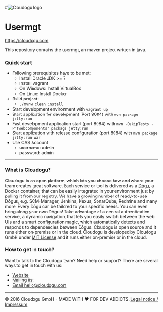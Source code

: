 #![Cloudogu logo](https://cloudogu.com/images/logo.png)
# Usermgt
https://cloudogu.com

This repository contains the usermgt, an maven project written in java.

### Quick start
* Following prerequisites have to be met:
  - Install Oracle JDK >= 7
  - Install Vagrant
  - On Windows: Install VirtualBox
  - On Linux: Install Docker
* Build project:
  - `./mvnw clean install`
* Start development environment with `vagrant up`
* Start application for development (Port 8084) with `mvn package jetty:run`
* Fast development application start (port 8084) with `mvn -DskipTests -P'!webcomponents' package jetty:run`
* Start application with release configuration (port 8084) with `mvn package jetty:run-war`
* Use CAS Account
  - username: admin
  - password: admin  

---
### What is Cloudogu?
Cloudogu is an open platform, which lets you choose how and where your team creates great software. Each service or tool is delivered as a [Dōgu](https://translate.google.com/?text=D%26%23x014d%3Bgu#ja/en/%E9%81%93%E5%85%B7), a Docker container, that can be easily integrated in your environment just by pulling it from our registry. We have a growing number of ready-to-use Dōgus, e.g. SCM-Manager, Jenkins, Nexus, SonarQube, Redmine and many more. Every Dōgu can be tailored to your specific needs. You can even bring along your own Dōgus! Take advantage of a central authentication service, a dynamic navigation, that lets you easily switch between the web UIs and a smart configuration magic, which automatically detects and responds to dependencies between Dōgus. Cloudogu is open source and it runs either on-premise or in the cloud. Cloudogu is developed by Cloudogu GmbH under [MIT License](https://cloudogu.com/license.html) and it runs either on-premise or in the cloud.

### How to get in touch?
Want to talk to the Cloudogu team? Need help or support? There are several ways to get in touch with us:

* [Website](https://cloudogu.com)
* [Mailing list](https://groups.google.com/forum/#!forum/cloudogu)
* [Email hello@cloudogu.com](mailto:hello@cloudogu.com)

---
&copy; 2016 Cloudogu GmbH - MADE WITH :heart: FOR DEV ADDICTS. [Legal notice / Impressum](https://cloudogu.com/imprint.html)
